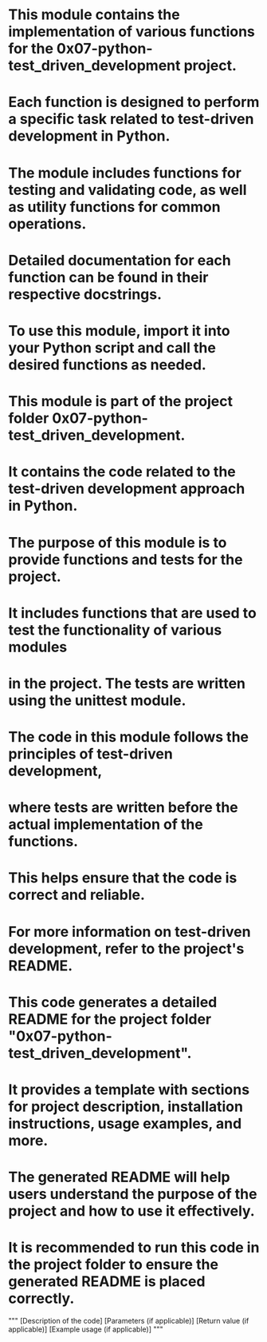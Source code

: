 # This module contains the implementation of various functions for the 0x07-python-test_driven_development project.
# Each function is designed to perform a specific task related to test-driven development in Python.
# The module includes functions for testing and validating code, as well as utility functions for common operations.
# Detailed documentation for each function can be found in their respective docstrings.
# To use this module, import it into your Python script and call the desired functions as needed.
# This module is part of the project folder 0x07-python-test_driven_development.
# It contains the code related to the test-driven development approach in Python.
# The purpose of this module is to provide functions and tests for the project.
# It includes functions that are used to test the functionality of various modules
# in the project. The tests are written using the unittest module.
# The code in this module follows the principles of test-driven development,
# where tests are written before the actual implementation of the functions.
# This helps ensure that the code is correct and reliable.
# For more information on test-driven development, refer to the project's README.
# This code generates a detailed README for the project folder "0x07-python-test_driven_development".
# It provides a template with sections for project description, installation instructions, usage examples, and more.
# The generated README will help users understand the purpose of the project and how to use it effectively.
# It is recommended to run this code in the project folder to ensure the generated README is placed correctly.
"""
[Description of the code]
[Parameters (if applicable)]
[Return value (if applicable)]
[Example usage (if applicable)]
"""
